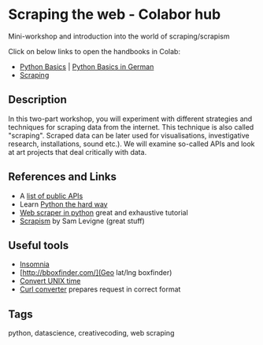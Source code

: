 # Scraping the web - Colabor hub

Mini-workshop and introduction into the world of scraping/scrapism

Click on below links to open the handbooks in Colab:

- [Python Basics](001_python_first_steps.ipynb) | [Python Basics in German](001_python_first_steps_DE.ipynb)
- [Scraping]()

## Description

In this two-part workshop, you will experiment with different strategies and techniques for scraping data from the internet. This technique is also called "scraping". Scraped data can be later used for visualisations, investigative research, installations, sound etc.). We will examine so-called APIs and look at art projects that deal critically with data.

## References and Links

- A [list of public APIs](https://github.com/public-apis/public-apis)
- Learn [Python the hard way](https://learnpythonthehardway.org/book/)
- [Web scraper in python](https://first-web-scraper.readthedocs.io/en/latest/) great and exhaustive tutorial
- [Scrapism](https://scrapism.lav.io/) by Sam Levigne (great stuff) 

## Useful tools

- [Insomnia](https://insomnia.rest/download) 
- [http://bboxfinder.com/](Geo lat/lng boxfinder)
- [Convert UNIX time](https://www.epochconverter.com/)
- [Curl converter](https://curlconverter.com/python/) prepares request in correct format

## Tags
python, datascience, creativecoding, web scraping
